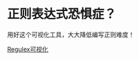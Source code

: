 # 正则表达式恐惧症？

用好这个可视化工具，大大降低编写正则难度！

[Regulex可视化](https://jex.im/regulex/#!flags=&re=%5E(a%7Cb)*%3F%24)



